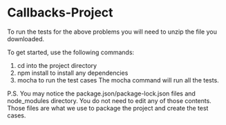 # Callbacks-Project
To run the tests for the above problems you will need to unzip the file you downloaded.

To get started, use the following commands:

1. cd into the project directory
2. npm install to install any dependencies
3. mocha to run the test cases
The mocha command will run all the tests.

P.S. You may notice the package.json/package-lock.json files and node_modules directory. You do not need to edit any of those contents. Those files are what we use to package the project and create the test cases.
